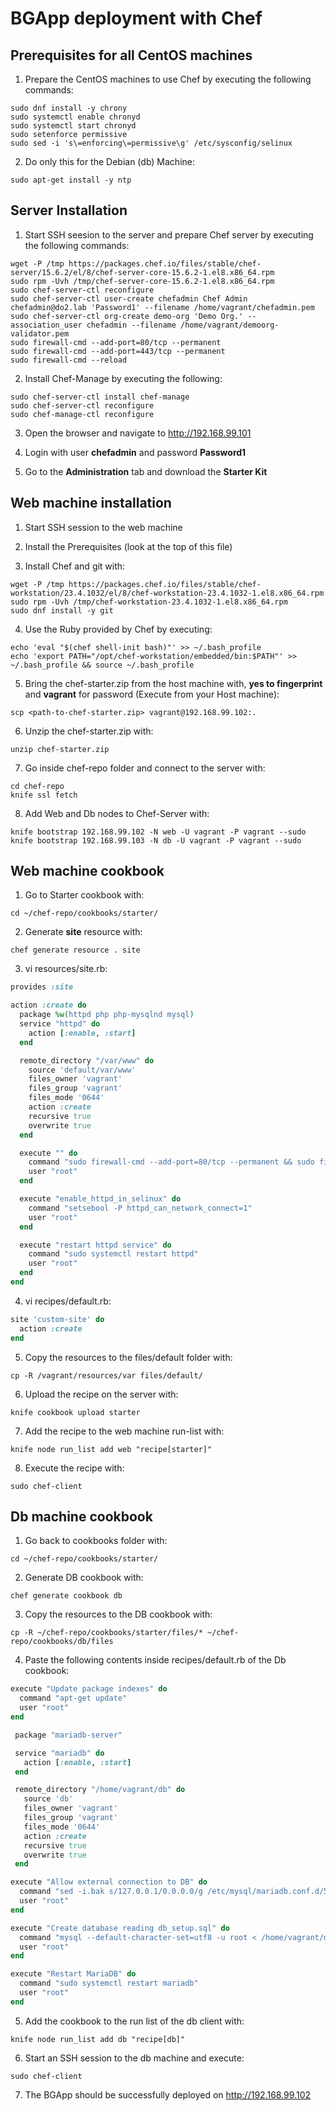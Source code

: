 # BGApp deployment with Chef

## Prerequisites for all CentOS machines
1. Prepare the CentOS machines to use Chef by executing the following commands:
``` shell
sudo dnf install -y chrony
sudo systemctl enable chronyd
sudo systemctl start chronyd
sudo setenforce permissive
sudo sed -i 's\=enforcing\=permissive\g' /etc/sysconfig/selinux
```

2. Do only this for the Debian (db) Machine:
``` shell
sudo apt-get install -y ntp
```

## Server Installation
1. Start SSH seesion to the server and prepare Chef server by executing the following commands:
``` shell
wget -P /tmp https://packages.chef.io/files/stable/chef-server/15.6.2/el/8/chef-server-core-15.6.2-1.el8.x86_64.rpm
sudo rpm -Uvh /tmp/chef-server-core-15.6.2-1.el8.x86_64.rpm
sudo chef-server-ctl reconfigure
sudo chef-server-ctl user-create chefadmin Chef Admin chefadmin@do2.lab 'Password1' --filename /home/vagrant/chefadmin.pem
sudo chef-server-ctl org-create demo-org 'Demo Org.' --association_user chefadmin --filename /home/vagrant/demoorg-validator.pem
sudo firewall-cmd --add-port=80/tcp --permanent
sudo firewall-cmd --add-port=443/tcp --permanent
sudo firewall-cmd --reload 
```

2. Install Chef-Manage by executing the following:
``` shell
sudo chef-server-ctl install chef-manage
sudo chef-server-ctl reconfigure
sudo chef-manage-ctl reconfigure
```

3. Open the browser and navigate to http://192.168.99.101

4. Login with user **chefadmin** and password **Password1**

5. Go to the **Administration** tab and download the **Starter Kit**

## Web machine installation
1. Start SSH session to the web machine

2. Install the Prerequisites (look at the top of this file)

3. Install Chef and git with:
``` shell
wget -P /tmp https://packages.chef.io/files/stable/chef-workstation/23.4.1032/el/8/chef-workstation-23.4.1032-1.el8.x86_64.rpm
sudo rpm -Uvh /tmp/chef-workstation-23.4.1032-1.el8.x86_64.rpm
sudo dnf install -y git
```

4. Use the Ruby provided by Chef by executing:
``` shell
echo 'eval "$(chef shell-init bash)"' >> ~/.bash_profile
echo 'export PATH="/opt/chef-workstation/embedded/bin:$PATH"' >> ~/.bash_profile && source ~/.bash_profile
```

5. Bring the chef-starter.zip from the host machine with, **yes to fingerprint** and **vagrant** for password (Execute from your Host machine):
``` shell
scp <path-to-chef-starter.zip> vagrant@192.168.99.102:.
```

6. Unzip the chef-starter.zip with:
``` shell
unzip chef-starter.zip
```

7. Go inside chef-repo folder and connect to the server with:
``` shell
cd chef-repo
knife ssl fetch
```

8. Add Web and Db nodes to Chef-Server with:
``` shell
knife bootstrap 192.168.99.102 -N web -U vagrant -P vagrant --sudo
knife bootstrap 192.168.99.103 -N db -U vagrant -P vagrant --sudo
```

## Web machine cookbook

1. Go to Starter cookbook with:
``` shell
cd ~/chef-repo/cookbooks/starter/
```

2. Generate **site** resource with:
``` shell
chef generate resource . site
```

3. vi resources/site.rb:
``` ruby
provides :site

action :create do
  package %w(httpd php php-mysqlnd mysql)
  service "httpd" do
    action [:enable, :start]
  end

  remote_directory "/var/www" do
    source 'default/var/www'
    files_owner 'vagrant'
    files_group 'vagrant'
    files_mode '0644'
    action :create
    recursive true
    overwrite true
  end

  execute "" do
    command "sudo firewall-cmd --add-port=80/tcp --permanent && sudo firewall-cmd --reload"
    user "root"
  end

  execute "enable_httpd_in_selinux" do
    command "setsebool -P httpd_can_network_connect=1"
    user "root"
  end

  execute "restart httpd service" do
    command "sudo systemctl restart httpd"
    user "root"
  end
end

```

4. vi recipes/default.rb:
``` ruby
site 'custom-site' do
  action :create
end
```

5. Copy the resources to the files/default folder with:
``` shell
cp -R /vagrant/resources/var files/default/
```

6. Upload the recipe on the server with:
``` shell
knife cookbook upload starter
```

7. Add the recipe to the web machine run-list with:
``` shell
knife node run_list add web "recipe[starter]"
```

8. Execute the recipe with:
``` shell
sudo chef-client
```

## Db machine cookbook
1. Go back to cookbooks folder with:
``` shell
cd ~/chef-repo/cookbooks/starter/
```

2. Generate DB cookbook with:
``` shell
chef generate cookbook db
```

3. Copy the resources to the DB cookbook with:
``` shell
cp -R ~/chef-repo/cookbooks/starter/files/* ~/chef-repo/cookbooks/db/files
```

4. Paste the following contents inside recipes/default.rb of the Db cookbook:
``` ruby
execute "Update package indexes" do
  command "apt-get update"
  user "root"
end

 package "mariadb-server"

 service "mariadb" do
   action [:enable, :start]
 end

 remote_directory "/home/vagrant/db" do
   source 'db'
   files_owner 'vagrant'
   files_group 'vagrant'
   files_mode '0644'
   action :create
   recursive true
   overwrite true
 end

execute "Allow external connection to DB" do
  command "sed -i.bak s/127.0.0.1/0.0.0.0/g /etc/mysql/mariadb.conf.d/50-server.cnf"
  user "root"
end

execute "Create database reading db_setup.sql" do
  command "mysql --default-character-set=utf8 -u root < /home/vagrant/db/db_setup.sql || true"
  user "root"
end

execute "Restart MariaDB" do
  command "sudo systemctl restart mariadb"
  user "root"
end
```


5. Add the cookbook to the run list of the db client with:
``` shell
knife node run_list add db "recipe[db]"
```

6. Start an SSH session to the db machine and execute:
``` shell
sudo chef-client
```


7. The BGApp should be successfully deployed on http://192.168.99.102


